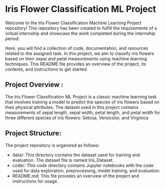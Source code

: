 # Iris Flower Classification ML Project 
Welcome to the Iris Flower Classification Machine Learning Project repository! 
This repository has been created to fulfill the requirements of a virtual internship and showcase the work completed during the internship period. 

Here, you will find a collection of code, documentation, and resources related to the assigned task.
In this project, we aim to classify iris flowers based on their sepal and petal measurements using machine learning techniques. 
This README file provides an overview of the project, its contents, and instructions to get started. 

## Project Overview : 
The Iris Flower Classification ML Project is a classic machine learning task that involves training a model to predict the species of iris flowers based on their physical attributes. 
The dataset used in this project contains measurements of sepal length, sepal width, petal length, and petal width for three different species of iris flowers: Setosa, Versicolor, and Virginica 

## Project Structure: 
The project repository is organized as follows: 
- data/: This directory contains the dataset used for training and evaluation. The dataset file is named Iris_Dataset. 
- code/: This code directory contains Jupyter notebooks with the code used for data exploration, preprocessing, model training, and evaluation.
- README.md: This file provides an overview of the project and instructions for usage.
